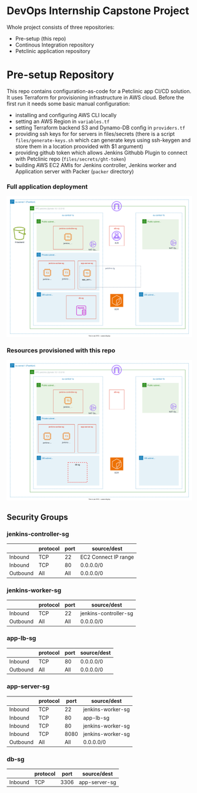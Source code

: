 # DevOps Internship Capstone Project
Whole project consists of three repositories:
- Pre-setup (this repo)
- Continous Integration repository
- Petclinic application repository
# Pre-setup Repository

This repo contains configuration-as-code for a Petclinic app CI/CD solution. 
It uses Terraform for provisioning infrastructure in AWS cloud. Before the first run it needs some basic manual configuration:
- installing and configuring AWS CLI locally
- setting an AWS Region in `variables.tf`
- setting Terraform backend S3 and Dynamo-DB config in `providers.tf`
- providing ssh keys for for servers in files/secrets (there is a script `files/generate-keys.sh` which can generate keys using ssh-keygen and store them in a location proovided with $1 argument)
- providing github token which allows Jenkins Githubb Plugin to connect with Petclinic repo (`files/secrets/ght-token`)
- building AWS EC2 AMIs for Jenkins controller, Jenkins worker and Application server with Packer (`packer` directory)

### Full application deployment
![AWS resources schema](petclinic-aws.svg)

### Resources provisioned with this repo
![AWS resources schema](petclinic-pre-setup.svg)

## Security Groups

### jenkins-controller-sg
|     | protocol | port | source/dest |
| --- | --- | --- | --- |
| Inbound | TCP | 22 | EC2 Connect IP range |
| Inbound | TCP | 80 | 0.0.0.0/0 |
| Outbound | All | All | 0.0.0.0/0 |

### jenkins-worker-sg
|     | protocol | port | source/dest |
| --- | --- | --- | --- |
| Inbound | TCP | 22 | jenkins-controller-sg |
| Outbound | All | All | 0.0.0.0/0 |

### app-lb-sg
|     | protocol | port | source/dest |
| --- | --- | --- | --- |
| Inbound | TCP | 80 | 0.0.0.0/0 |
| Outbound | All | All | 0.0.0.0/0 |

### app-server-sg
|     | protocol | port | source/dest |
| --- | --- | --- | --- |
| Inbound | TCP | 22 | jenkins-worker-sg |
| Inbound | TCP | 80 | app-lb-sg |
| Inbound | TCP | 80 | jenkins-worker-sg |
| Inbound | TCP | 8080 | jenkins-worker-sg |
| Outbound | All | All | 0.0.0.0/0 |

### db-sg
|     | protocol | port | source/dest |
| --- | --- | --- | --- |
| Inbound | TCP | 3306 | app-server-sg |